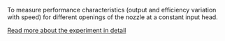 To measure performance characteristics (output and efficiency variation with speed) for different openings of the nozzle at a constant input head.

[Read more about the experiment in detail](docs/10.Turbines.pdf)
